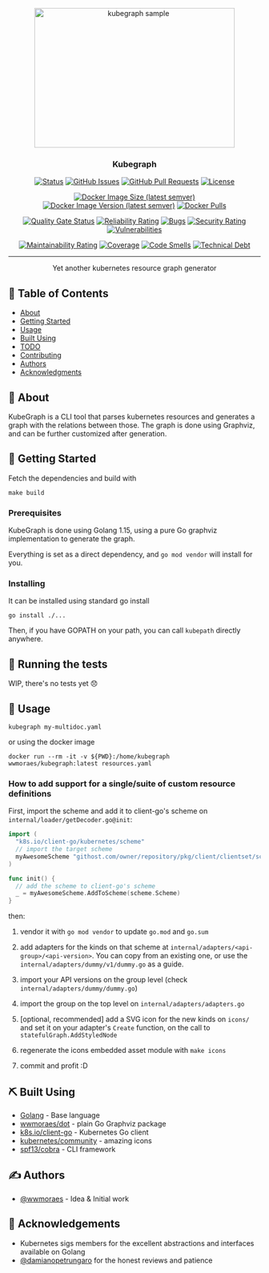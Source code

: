 <p align="center">
 <img width=400px height=279px src="https://raw.githubusercontent.com/wwmoraes/kubegraph/master/sample.png" alt="kubegraph sample"></a>
</p>

<h3 align="center">Kubegraph</h3>

<div align="center">

[![Status](https://img.shields.io/badge/status-active-success.svg)]()
[![GitHub Issues](https://img.shields.io/github/issues/wwmoraes/kubegraph.svg)](https://github.com/wwmoraes/kubegraph/issues)
[![GitHub Pull Requests](https://img.shields.io/github/issues-pr/wwmoraes/kubegraph.svg)](https://github.com/wwmoraes/kubegraph/pulls)
[![License](https://img.shields.io/badge/license-MIT-blue.svg)](/LICENSE)

[![Docker Image Size (latest semver)](https://img.shields.io/docker/image-size/wwmoraes/kubegraph)](https://hub.docker.com/r/wwmoraes/kubegraph)
[![Docker Image Version (latest semver)](https://img.shields.io/docker/v/wwmoraes/kubegraph?label=image%20version)](https://hub.docker.com/r/wwmoraes/kubegraph)
[![Docker Pulls](https://img.shields.io/docker/pulls/wwmoraes/kubegraph)](https://hub.docker.com/r/wwmoraes/kubegraph)

[![Quality Gate Status](https://sonarcloud.io/api/project_badges/measure?project=wwmoraes_kubegraph&metric=alert_status)](https://sonarcloud.io/dashboard?id=wwmoraes_kubegraph)
[![Reliability Rating](https://sonarcloud.io/api/project_badges/measure?project=wwmoraes_kubegraph&metric=reliability_rating)](https://sonarcloud.io/dashboard?id=wwmoraes_kubegraph)
[![Bugs](https://sonarcloud.io/api/project_badges/measure?project=wwmoraes_kubegraph&metric=bugs)](https://sonarcloud.io/dashboard?id=wwmoraes_kubegraph)
[![Security Rating](https://sonarcloud.io/api/project_badges/measure?project=wwmoraes_kubegraph&metric=security_rating)](https://sonarcloud.io/dashboard?id=wwmoraes_kubegraph)
[![Vulnerabilities](https://sonarcloud.io/api/project_badges/measure?project=wwmoraes_kubegraph&metric=vulnerabilities)](https://sonarcloud.io/dashboard?id=wwmoraes_kubegraph)

[![Maintainability Rating](https://sonarcloud.io/api/project_badges/measure?project=wwmoraes_kubegraph&metric=sqale_rating)](https://sonarcloud.io/dashboard?id=wwmoraes_kubegraph)
[![Coverage](https://sonarcloud.io/api/project_badges/measure?project=wwmoraes_kubegraph&metric=coverage)](https://sonarcloud.io/dashboard?id=wwmoraes_kubegraph)
[![Code Smells](https://sonarcloud.io/api/project_badges/measure?project=wwmoraes_kubegraph&metric=code_smells)](https://sonarcloud.io/dashboard?id=wwmoraes_kubegraph)
[![Technical Debt](https://sonarcloud.io/api/project_badges/measure?project=wwmoraes_kubegraph&metric=sqale_index)](https://sonarcloud.io/dashboard?id=wwmoraes_kubegraph)


</div>

---

<p align="center"> Yet another kubernetes resource graph generator
    <br>
</p>

## 📝 Table of Contents

- [About](#about)
- [Getting Started](#getting_started)
- [Usage](#usage)
- [Built Using](#built_using)
- [TODO](../TODO.md)
- [Contributing](../CONTRIBUTING.md)
- [Authors](#authors)
- [Acknowledgments](#acknowledgement)

## 🧐 About <a name = "about"></a>

KubeGraph is a CLI tool that parses kubernetes resources and generates a graph
with the relations between those. The graph is done using Graphviz, and can be
further customized after generation.

## 🏁 Getting Started <a name = "getting_started"></a>

Fetch the dependencies and build with

```shell
make build
```

### Prerequisites

KubeGraph is done using Golang 1.15, using a pure Go graphviz implementation to
generate the graph.

Everything is set as a direct dependency, and `go mod vendor` will install for you.

### Installing

It can be installed using standard go install

```shell
go install ./...
```

Then, if you have GOPATH on your path, you can call `kubepath` directly anywhere.

## 🔧 Running the tests <a name = "tests"></a>

WIP, there's no tests yet 😞

## 🎈 Usage <a name="usage"></a>

```shell
kubegraph my-multidoc.yaml
```

or using the docker image

```shell
docker run --rm -it -v ${PWD}:/home/kubegraph wwmoraes/kubegraph:latest resources.yaml
```

### How to add support for a single/suite of custom resource definitions

First, import the scheme and add it to client-go's scheme on `internal/loader/getDecoder.go@init`:

```go
import (
  "k8s.io/client-go/kubernetes/scheme"
  // import the target scheme
  myAwesomeScheme "githost.com/owner/repository/pkg/client/clientset/scheme"
)

func init() {
  // add the scheme to client-go's scheme
  _ = myAwesomeScheme.AddToScheme(scheme.Scheme)
}
```

then:

1. vendor it with `go mod vendor` to update `go.mod` and `go.sum`

1. add adapters for the kinds on that scheme at `internal/adapters/<api-group>/<api-version>`. You can
copy from an existing one, or use the `internal/adapters/dummy/v1/dummy.go` as a guide.

1. import your API versions on the group level (check `internal/adapters/dummy/dummy.go`)

1. import the group on the top level on `internal/adapters/adapters.go`

1. [optional, recommended] add a SVG icon for the new kinds on `icons/` and
set it on your adapter's `Create` function, on the call to `statefulGraph.AddStyledNode`

1. regenerate the icons embedded asset module with `make icons`

1. commit and profit :D

## ⛏️ Built Using <a name = "built_using"></a>

- [Golang](https://golang.org) - Base language
- [wwmoraes/dot](https://github.com/wwmoraes/dot) - plain Go Graphviz package
- [k8s.io/client-go](https://github.com/kubernetes/client-go) - Kubernetes Go client
- [kubernetes/community](https://github.com/kubernetes/community) - amazing icons
- [spf13/cobra](github.com/spf13/cobra) - CLI framework

## ✍️ Authors <a name = "authors"></a>

- [@wwmoraes](https://github.com/wwmoraes) - Idea & Initial work

## 🎉 Acknowledgements <a name = "acknowledgement"></a>

- Kubernetes sigs members for the excellent abstractions and interfaces available on Golang
- [@damianopetrungaro](https://github.com/damianopetrungaro) for the honest reviews and patience
